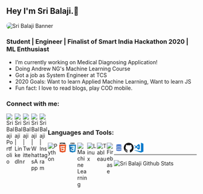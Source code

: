 ## Hey I'm Sri Balaji.👋

<img align="left" style = "border-radius: 8px;" alt="Sri Balaji Banner" src="https://i.imgur.com/BGFnjDf.png" />
<br />

### Student | Engineer | Finalist of Smart India Hackathon 2020 | ML Enthusiast
- I’m currently working on Medical Diagnosing Application!
- Doing Andrew NG's Machine Learning Course
- Got a job as System Engineer at TCS
- 2020 Goals: Want to learn Applied Machine Learning, Want to learn JS
- Fun fact: I love to read blogs, play COD mobile.


### Connect with me:

[<img align="left" alt="Sri Balaji Portfolio" width="22px" src="https://image.flaticon.com/icons/svg/2922/2922506.svg" />][website]
[<img align="left" alt="Sri Balaji | LinkedIn" width="22px" src="https://image.flaticon.com/icons/svg/733/733561.svg" />][linkedin]
[<img align="left" alt="Sri Balaji | Twitter" width="22px" src="https://image.flaticon.com/icons/svg/733/733579.svg" />][twitter]
[<img align="left" alt="Sri Balaji | WhatsApp" width="22px" src="https://image.flaticon.com/icons/svg/733/733585.svg" />][whatsapp]
[<img align="left" alt="Sri Balaji | Instagram" width="22px" src="https://image.flaticon.com/icons/svg/733/733558.svg" />][instagram]

<br />

[whatsapp]:https://wa.me/+919710912282
[website]: https://sribalaji.imfast.io/
[twitter]: https://twitter.com/isribalaji
[instagram]: https://www.instagram.com/isribalaji/
[linkedin]: https://www.linkedin.com/in/sri-balaji/

### Languages and Tools:
<img align="left" alt="Python" width="26px" src="https://upload.wikimedia.org/wikipedia/commons/thumb/c/c3/Python-logo-notext.svg/600px-Python-logo-notext.svg.png" />
<img align="left" alt="HTML5" width="26px" src="https://raw.githubusercontent.com/github/explore/80688e429a7d4ef2fca1e82350fe8e3517d3494d/topics/html/html.png" />
<img align="left" alt="CSS3" width="26px" src="https://raw.githubusercontent.com/github/explore/80688e429a7d4ef2fca1e82350fe8e3517d3494d/topics/css/css.png" />
<img align="left" alt="Machine Learning" width="26px" src="https://image.flaticon.com/icons/svg/2103/2103658.svg" />
<img align="left" alt="Linux" width="26px" src="https://image.flaticon.com/icons/svg/226/226772.svg" />
<img align="left" alt="Tableau" width="26px" src="https://sybyl.com/wp-content/uploads/2019/11/Tableau-Logo-for-website.jpg" />
<img align="left" alt="Firebase" width="19px" src="https://cdn.freebiesupply.com/logos/large/2x/firebase-1-logo-png-transparent.png" />
<img align="left" alt="SQL" width="26px" src="https://raw.githubusercontent.com/github/explore/80688e429a7d4ef2fca1e82350fe8e3517d3494d/topics/sql/sql.png" />
<img align="left" alt="GitHub" width="26px" src="https://raw.githubusercontent.com/github/explore/78df643247d429f6cc873026c0622819ad797942/topics/github/github.png" />
<img align="left" alt="Visual Studio Code" width="26px" src="https://raw.githubusercontent.com/github/explore/80688e429a7d4ef2fca1e82350fe8e3517d3494d/topics/visual-studio-code/visual-studio-code.png" />
<br />
<hr />
<img align="left" alt="Sri Balaji Github Stats" src="https://github-readme-stats.vercel.app/api?username=iSriBalaji&show_icons=true&hide_border=false" />
